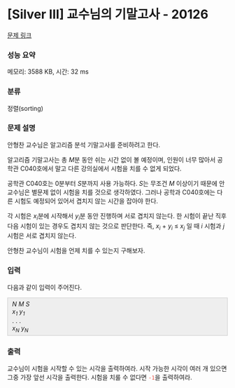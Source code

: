 # [Silver III] 교수님의 기말고사 - 20126 

[문제 링크](https://www.acmicpc.net/problem/20126) 

### 성능 요약

메모리: 3588 KB, 시간: 32 ms

### 분류

정렬(sorting)

### 문제 설명

<p>안형찬 교수님은 알고리즘 분석 기말고사를 준비하려고 한다.</p>

<p>알고리즘 기말고사는 총 <em>M</em>분 동안 쉬는 시간 없이 볼 예정이며, 인원이 너무 많아서 공학관 C040호에서 말고 다른 강의실에서 시험을 치를 수 없게 되었다.</p>

<p>공학관 C040호는 0분부터 <em>S</em>분까지 사용 가능하다. <em>S</em>는 무조건 <em>M</em> 이상이기 때문에 안 교수님은 별문제 없이 시험을 치를 것으로 생각하였다. 그러나 공학과 C040호에는 다른 시험도 예정되어 있어서 겹치지 않는 시간을 잡아야 한다.</p>

<p>각 시험은 <em>x<sub>i</sub></em>분에 시작해서 <em>y<sub>i</sub></em>분 동안 진행하며 서로 겹치지 않는다. 한 시험이 끝난 직후 다음 시험이 있는 경우도 겹치지 않는 것으로 판단한다. 즉, <em>x<sub>i</sub></em> + <em>y<sub>i</sub></em> ≤ <em>x<sub>j</sub></em> 일 때 <em>i</em> 시험과 <em>j</em> 시험은 서로 겹치지 않는다.</p>

<p>안형찬 교수님이 시험을 언제 치를 수 있는지 구해보자.</p>

### 입력 

 <p>다음과 같이 입력이 주어진다.</p>

<div style="background:#eeeeee;border:1px solid #cccccc;padding:5px 10px;"><em>N</em> <em>M</em> <em>S</em><br>
<i>x<sub>1</sub></i> <em>y<sub>1</sub></em><br>
. . .<br>
<em>x<sub>N</sub></em> <em>y</em><i><sub>N</sub></i></div>

### 출력 

 <p>교수님이 시험을 시작할 수 있는 시각을 출력하여라. 시작 가능한 시각이 여러 개 있으면 그중 가장 앞선 시각을 출력한다. 시험을 치룰 수 없다면 <span style="color:#e74c3c;"><code>-1</code></span>을 출력하여라.</p>

